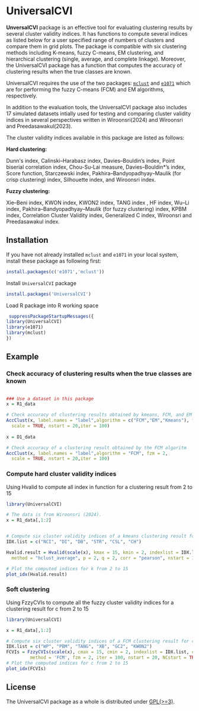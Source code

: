 # UniversalCVI
  **UnversalCVI** package is an effective tool for evaluating clustering results by several cluster validity indices. It has functions to compute several indices as listed below for a user specified range of numbers of clusters and compare them in grid plots. The package is compatible with six clustering methods including K-means, fuzzy C-means, EM clustering, and hierarchical clustering (single, average, and complete linkage). Moreover, the UniversalCVI package has a function that computes the accuracy of clustering results when the true classes are known.

UniversalCVI requires the use of the two packages:  [`mclust`](https://CRAN.R-project.org/package=mclust) and [`e1071`](https://CRAN.R-project.org/package=e1071) which are for performing the fuzzy C-means (FCM) and EM algorithms, respectively.

In addition to the evaluation tools, the UniversalCVI package also includes 17 simulated datasets intially used for testing and comparing cluster validity indices in several perspectives written in Wiroonsri(2024) and Wiroonsri and Preedasawakul(2023). 

The cluster validity indices available in this package are listed as follows:

**Hard clustering:**

Dunn's index, Calinski–Harabasz index, Davies–Bouldin’s index, Point biserial correlation index, Chou-Su-Lai measure, Davies–Bouldin*’s index, Score function, Starczewski index, Pakhira–Bandyopadhyay–Maulik (for crisp clustering) index, Silhouette index, and Wiroonsri index.

**Fuzzy clustering:**

Xie–Beni index, KWON index, KWON2 index, TANG index , HF index, Wu–Li index, Pakhira–Bandyopadhyay–Maulik (for fuzzy clustering) index, KPBM index, Correlation Cluster Validity index, Generalized C index, Wiroonsri and Preedasawakul index.


## Installation

If you have not already installed `mclust` and `e1071` in your local system, install these package as following first: 

``` r
install.packages(c('e1071','mclust'))
```
Install `UniversalCVI` package

``` r
install.packages('UniversalCVI')
```
Load R package into R working space

``` r
 suppressPackageStartupMessages({
library(UniversalCVI)
library(e1071)
library(mclust)
})
```

## Example


### Check accuracy of clustering results when the true classes are known

``` r

### Use a dataset in this package
x = R1_data

# Check accuracy of clustering results obtained by kmeans, FCM, and EM clustering
AccClust(x, label.names = "label",algorithm = c("FCM","EM","Kmeans"), fzm = 2,
  scale = TRUE, nstart = 20,iter = 100)
  
x = D1_data

# Check accuracy of a clustering result obtained by the FCM algoritm
AccClust(x, label.names = "label",algorithm = "FCM", fzm = 2,
  scale = TRUE, nstart = 20,iter = 100)
```

### Compute hard cluster validity indices
Using Hvalid to compute all index in function for a clustering result from 2 to 15


``` r
library(UniversalCVI)

# The data is from Wiroonsri (2024).
x = R1_data[,1:2]


# Compute six cluster validity indices of a kmeans clustering result for k from 2 to 15
IDX.list = c("NCI", "DI", "DB", "STR", "CSL", "CH")

Hvalid.result = Hvalid(scale(x), kmax = 15, kmin = 2, indexlist = IDX.list,
  method = "hclust_average", p = 2, q = 2, corr = "pearson", nstart = 100, NCstart = TRUE)

# Plot the computed indices for k from 2 to 15
plot_idx(Hvalid.result)

```

### Soft clustering
Using FzzyCVIs to compute all the fuzzy cluster validity indices for a clustering result for c from 2 to 15


``` r
library(UniversalCVI)

x = R1_data[,1:2]

# Compute six cluster validity indices of a FCM clustering result for c from 2 to 15
IDX.list = c("WP", "PBM", "TANG", "XB", "GC2", "KWON2")
FCVIs = FzzyCVIs(scale(x), cmax = 15, cmin = 2, indexlist = IDX.list, corr = 'pearson',
         method = 'FCM', fzm = 2, iter = 100, nstart = 20, NCstart = TRUE)
# Plot the computed indices for c from 2 to 15
plot_idx(FCVIs)

```

## License

The UniversalCVI package as a whole is distributed under [GPL(>=3)](https://www.gnu.org/licenses/gpl-3.0.en.html).
